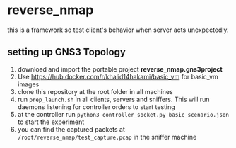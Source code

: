 # reverse_nmap

this is a framework so test client's behavior when server acts unexpectedly. 

## setting up GNS3 Topology
1. download and import the portable project **reverse_nmap.gns3project** 
2. Use https://hub.docker.com/r/khalid14hakami/basic_vm  for basic_vm images
3. clone this repository at the root folder in all machines 
4. run `prep_launch.sh` in all clients, servers and sniffers. This will run daemons listening for controller orders to start testing 
5. at the controller run `python3 controller_socket.py basic_scenario.json` to start the experiment
6. you can find the captured packets at `/root/reverse_nmap/test_capture.pcap` in the sniffer machine 
